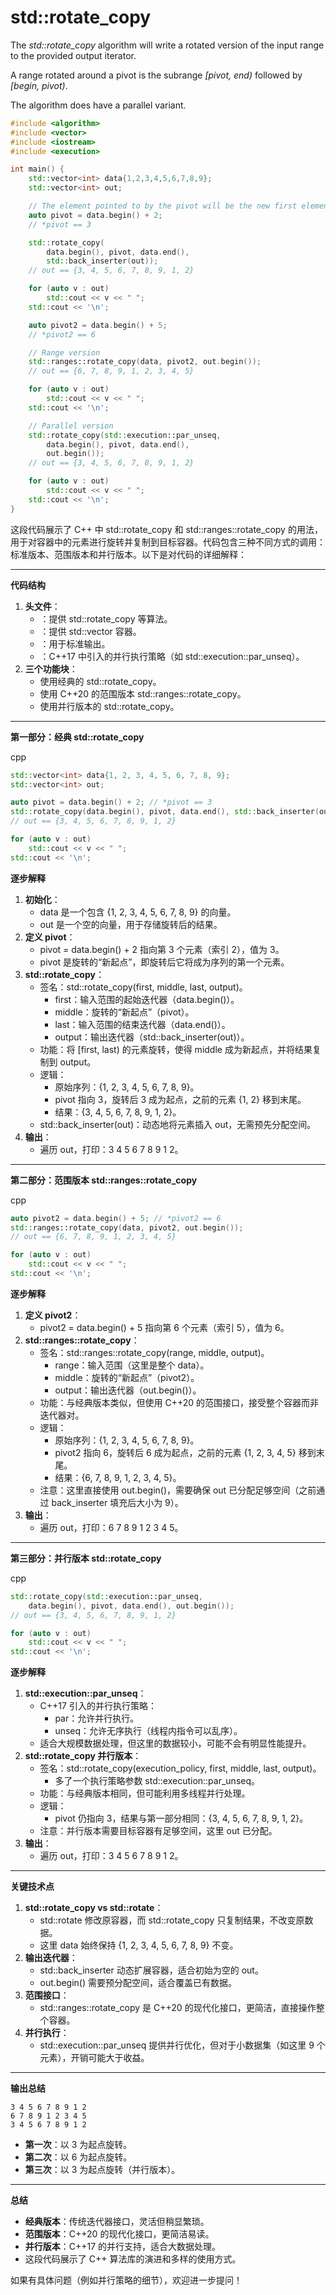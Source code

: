 # std::rotate_copy

The *std::rotate_copy* algorithm will write a rotated version of the input range to the provided output iterator.

A range rotated around a pivot is the subrange *[pivot, end)* followed by *[begin, pivot)*.

The algorithm does have a parallel variant.



```C++
#include <algorithm>
#include <vector>
#include <iostream>
#include <execution>

int main() {
    std::vector<int> data{1,2,3,4,5,6,7,8,9};
    std::vector<int> out;

    // The element pointed to by the pivot will be the new first element
    auto pivot = data.begin() + 2;
    // *pivot == 3

    std::rotate_copy(
        data.begin(), pivot, data.end(),
        std::back_inserter(out));
    // out == {3, 4, 5, 6, 7, 8, 9, 1, 2}

    for (auto v : out)
        std::cout << v << " ";
    std::cout << '\n';

    auto pivot2 = data.begin() + 5;
    // *pivot2 == 6

    // Range version
    std::ranges::rotate_copy(data, pivot2, out.begin());
    // out == {6, 7, 8, 9, 1, 2, 3, 4, 5}

    for (auto v : out)
        std::cout << v << " ";
    std::cout << '\n';

    // Parallel version
    std::rotate_copy(std::execution::par_unseq,
        data.begin(), pivot, data.end(),
        out.begin());
    // out == {3, 4, 5, 6, 7, 8, 9, 1, 2}

    for (auto v : out)
        std::cout << v << " ";
    std::cout << '\n';
}
```

这段代码展示了 C++ 中 std::rotate_copy 和 std::ranges::rotate_copy 的用法，用于对容器中的元素进行旋转并复制到目标容器。代码包含三种不同方式的调用：标准版本、范围版本和并行版本。以下是对代码的详细解释：

------

**代码结构**

1. **头文件**：
   - <algorithm>：提供 std::rotate_copy 等算法。
   - <vector>：提供 std::vector 容器。
   - <iostream>：用于标准输出。
   - <execution>：C++17 中引入的并行执行策略（如 std::execution::par_unseq）。
2. **三个功能块**：
   - 使用经典的 std::rotate_copy。
   - 使用 C++20 的范围版本 std::ranges::rotate_copy。
   - 使用并行版本的 std::rotate_copy。

------

**第一部分：经典 std::rotate_copy**

cpp

```cpp
std::vector<int> data{1, 2, 3, 4, 5, 6, 7, 8, 9};
std::vector<int> out;

auto pivot = data.begin() + 2; // *pivot == 3
std::rotate_copy(data.begin(), pivot, data.end(), std::back_inserter(out));
// out == {3, 4, 5, 6, 7, 8, 9, 1, 2}

for (auto v : out)
    std::cout << v << " ";
std::cout << '\n';
```

**逐步解释**

1. **初始化**：
   - data 是一个包含 {1, 2, 3, 4, 5, 6, 7, 8, 9} 的向量。
   - out 是一个空的向量，用于存储旋转后的结果。
2. **定义 pivot**：
   - pivot = data.begin() + 2 指向第 3 个元素（索引 2），值为 3。
   - pivot 是旋转的“新起点”，即旋转后它将成为序列的第一个元素。
3. **std::rotate_copy**：
   - 签名：std::rotate_copy(first, middle, last, output)。
     - first：输入范围的起始迭代器（data.begin()）。
     - middle：旋转的“新起点”（pivot）。
     - last：输入范围的结束迭代器（data.end()）。
     - output：输出迭代器（std::back_inserter(out)）。
   - 功能：将 [first, last) 的元素旋转，使得 middle 成为新起点，并将结果复制到 output。
   - 逻辑：
     - 原始序列：{1, 2, 3, 4, 5, 6, 7, 8, 9}。
     - pivot 指向 3，旋转后 3 成为起点，之前的元素 {1, 2} 移到末尾。
     - 结果：{3, 4, 5, 6, 7, 8, 9, 1, 2}。
   - std::back_inserter(out)：动态地将元素插入 out，无需预先分配空间。
4. **输出**：
   - 遍历 out，打印：3 4 5 6 7 8 9 1 2。

------

**第二部分：范围版本 std::ranges::rotate_copy**

cpp

```cpp
auto pivot2 = data.begin() + 5; // *pivot2 == 6
std::ranges::rotate_copy(data, pivot2, out.begin());
// out == {6, 7, 8, 9, 1, 2, 3, 4, 5}

for (auto v : out)
    std::cout << v << " ";
std::cout << '\n';
```

**逐步解释**

1. **定义 pivot2**：
   - pivot2 = data.begin() + 5 指向第 6 个元素（索引 5），值为 6。
2. **std::ranges::rotate_copy**：
   - 签名：std::ranges::rotate_copy(range, middle, output)。
     - range：输入范围（这里是整个 data）。
     - middle：旋转的“新起点”（pivot2）。
     - output：输出迭代器（out.begin()）。
   - 功能：与经典版本类似，但使用 C++20 的范围接口，接受整个容器而非迭代器对。
   - 逻辑：
     - 原始序列：{1, 2, 3, 4, 5, 6, 7, 8, 9}。
     - pivot2 指向 6，旋转后 6 成为起点，之前的元素 {1, 2, 3, 4, 5} 移到末尾。
     - 结果：{6, 7, 8, 9, 1, 2, 3, 4, 5}。
   - 注意：这里直接使用 out.begin()，需要确保 out 已分配足够空间（之前通过 back_inserter 填充后大小为 9）。
3. **输出**：
   - 遍历 out，打印：6 7 8 9 1 2 3 4 5。

------

**第三部分：并行版本 std::rotate_copy**

cpp

```cpp
std::rotate_copy(std::execution::par_unseq,
    data.begin(), pivot, data.end(), out.begin());
// out == {3, 4, 5, 6, 7, 8, 9, 1, 2}

for (auto v : out)
    std::cout << v << " ";
std::cout << '\n';
```

**逐步解释**

1. **std::execution::par_unseq**：
   - C++17 引入的并行执行策略：
     - par：允许并行执行。
     - unseq：允许无序执行（线程内指令可以乱序）。
   - 适合大规模数据处理，但这里的数据较小，可能不会有明显性能提升。
2. **std::rotate_copy 并行版本**：
   - 签名：std::rotate_copy(execution_policy, first, middle, last, output)。
     - 多了一个执行策略参数 std::execution::par_unseq。
   - 功能：与经典版本相同，但可能利用多线程并行处理。
   - 逻辑：
     - pivot 仍指向 3，结果与第一部分相同：{3, 4, 5, 6, 7, 8, 9, 1, 2}。
   - 注意：并行版本需要目标容器有足够空间，这里 out 已分配。
3. **输出**：
   - 遍历 out，打印：3 4 5 6 7 8 9 1 2。

------

**关键技术点**

1. **std::rotate_copy vs std::rotate**：
   - std::rotate 修改原容器，而 std::rotate_copy 只复制结果，不改变原数据。
   - 这里 data 始终保持 {1, 2, 3, 4, 5, 6, 7, 8, 9} 不变。
2. **输出迭代器**：
   - std::back_inserter 动态扩展容器，适合初始为空的 out。
   - out.begin() 需要预分配空间，适合覆盖已有数据。
3. **范围接口**：
   - std::ranges::rotate_copy 是 C++20 的现代化接口，更简洁，直接操作整个容器。
4. **并行执行**：
   - std::execution::par_unseq 提供并行优化，但对于小数据集（如这里 9 个元素），开销可能大于收益。

------

**输出总结**

```text
3 4 5 6 7 8 9 1 2
6 7 8 9 1 2 3 4 5
3 4 5 6 7 8 9 1 2
```

- **第一次**：以 3 为起点旋转。
- **第二次**：以 6 为起点旋转。
- **第三次**：以 3 为起点旋转（并行版本）。

------

**总结**

- **经典版本**：传统迭代器接口，灵活但稍显繁琐。
- **范围版本**：C++20 的现代化接口，更简洁易读。
- **并行版本**：C++17 的并行支持，适合大数据处理。
- 这段代码展示了 C++ 算法库的演进和多样的使用方式。

如果有具体问题（例如并行策略的细节），欢迎进一步提问！